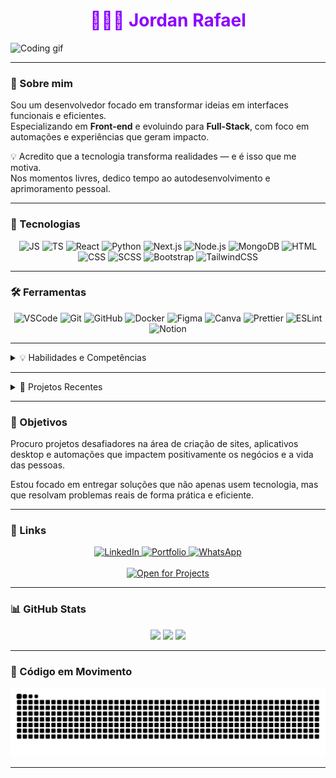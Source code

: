 <h1 align="center" style="color:#8c00ff">👨🏿‍💻 Jordan Rafael</h1>

<p>
  <img src="https://user-images.githubusercontent.com/61181764/234648176-b3881d6a-445b-4ce4-ade7-1cb339ad06a3.gif" alt="Coding gif" height="300px"/>
</p>


---

### 👋 Sobre mim

Sou um desenvolvedor focado em transformar ideias em interfaces funcionais e eficientes.  
Especializando em **Front-end** e evoluindo para **Full-Stack**, com foco em automações e experiências que geram impacto.  

💡 Acredito que a tecnologia transforma realidades — e é isso que me motiva.  
Nos momentos livres, dedico tempo ao autodesenvolvimento e aprimoramento pessoal.

---

### 🚀 Tecnologias

<div align="center">
  <img src="https://cdn.jsdelivr.net/gh/devicons/devicon/icons/javascript/javascript-original.svg" height="40" alt="JS" />
  <img src="https://cdn.jsdelivr.net/gh/devicons/devicon/icons/typescript/typescript-original.svg" height="40" alt="TS" />
  <img src="https://cdn.jsdelivr.net/gh/devicons/devicon/icons/react/react-original.svg" height="40" alt="React" />
  <img src="https://cdn.jsdelivr.net/gh/devicons/devicon@latest/icons/python/python-original.svg" height="40" alt="Python"/>
  <img src="https://cdn.jsdelivr.net/gh/devicons/devicon@latest/icons/nextjs/nextjs-original.svg" height="40" alt="Next.js" />
  <img src="https://cdn.jsdelivr.net/gh/devicons/devicon/icons/nodejs/nodejs-original-wordmark.svg" height="40" alt="Node.js" />
  <img src="https://cdn.jsdelivr.net/gh/devicons/devicon/icons/mongodb/mongodb-original.svg" height="40" alt="MongoDB" />
  <img src="https://cdn.jsdelivr.net/gh/devicons/devicon/icons/html5/html5-original.svg" height="40" alt="HTML" />
  <img src="https://cdn.jsdelivr.net/gh/devicons/devicon/icons/css3/css3-original.svg" height="40" alt="CSS" />
  <img src="https://cdn.jsdelivr.net/gh/devicons/devicon/icons/sass/sass-original.svg" height="40" alt="SCSS" />
  <img src="https://cdn.jsdelivr.net/gh/devicons/devicon/icons/bootstrap/bootstrap-original.svg" height="40" alt="Bootstrap" />
  <img src="https://cdn.jsdelivr.net/gh/devicons/devicon@latest/icons/tailwindcss/tailwindcss-original.svg" height="40" alt="TailwindCSS" />
</div>

---

### 🛠️ Ferramentas

<div align="center">
  <!-- Code & IDE -->
  <img src="https://cdn.jsdelivr.net/gh/devicons/devicon/icons/vscode/vscode-original.svg" height="40" alt="VSCode" />
  <img src="https://cdn.jsdelivr.net/gh/devicons/devicon/icons/git/git-original.svg" height="40" alt="Git" />
  <img src="https://cdn.jsdelivr.net/gh/devicons/devicon/icons/github/github-original.svg" height="40" alt="GitHub" />
  <img src="https://cdn.jsdelivr.net/gh/devicons/devicon/icons/docker/docker-original.svg" height="40" alt="Docker" />

  <!-- UI/UX -->
  <img src="https://cdn.jsdelivr.net/gh/devicons/devicon/icons/figma/figma-original.svg" height="40" alt="Figma" />
  <img src="https://cdn.jsdelivr.net/gh/devicons/devicon/icons/canva/canva-original.svg" height="40" alt="Canva" />

  <!-- Code Formatter & Tools -->
  <img src="https://prettier.io/icon.png" height="40" alt="Prettier" />
  <img src="https://cdn.jsdelivr.net/gh/devicons/devicon/icons/eslint/eslint-original.svg" height="40" alt="ESLint" />

  <!-- Automatização & Extra -->
  <img src="https://img.icons8.com/color/48/000000/notion.png" height="40" alt="Notion" />
</div>


---

<details>
  <summary>💡 Habilidades e Competências</summary>
  <br/>
  <ul>
    <li>⚙️ Resolver problemas reais com soluções tecnológicas eficientes e escaláveis.</li>
    <br/>
    <li>🎯 Criar experiências digitais intuitivas, focadas no usuário final.</li>
    <br/>
    <li>🤖 Planejar e implementar automações que aumentam a produtividade.</li>
    <br/>
    <li>🤝 Trabalhar colaborativamente em equipes multidisciplinares.</li>
    <br/>
    <li>🚀 Adaptar-se rapidamente a novas ferramentas e metodologias.</li>
  </ul>
  <br/>
</details>



---
<details>
<summary>
  📁 Projetos Recentes
</summary>
<br/>
<div align="center">
  <a href="https://wa.me/5511954378787?text=Quero+criar+um+chatbot" target="_blank">
    <img align="center" src="https://img.shields.io/badge/🤖%20Chatbot%20WhatsApp-25D366?style=for-the-badge&logo=whatsapp&logoColor=white" alt="Chatbot WhatsApp" /> 
  </a>
  <br/>
  <p><strong>Bot inteligente</strong> para automação de atendimento e interações no WhatsApp.</p> 
  <hr width="60%"/> 
  
  <br/>
  <a href="https://devjordan.vercel.app/" target="_blank" > 
    <img align="center" src="https://img.shields.io/badge/🌐%20Portfólio%20Online-6f42c1?style=for-the-badge&logo=vercel&logoColor=white" alt="Portfólio" />
  </a> 
  
  <br/>
  <p>Mostra meus <strong>projetos, habilidades</strong> e tecnologias que domino.</p>
  
  <hr width="60%"/> 
  
  <br/>
  <a href="https://logo-ai-five.vercel.app/" target="_blank">
  <img align="center" src="https://img.shields.io/badge/🖼️%20Gerador%20de%20Logos%20com%20IA-gray?style=for-the-badge&logo=code&logoColor=white" alt="Logo Generator AI" />
  <a/>
  <p>Projeto em construção que utiliza <strong>Inteligência Artificial</strong> para gerar logos sob medida.</p>
  
  </div>
</details>

---

### 🎯 Objetivos

Procuro projetos desafiadores na área de criação de sites, aplicativos desktop e automações que impactem positivamente os negócios e a vida das pessoas.  

Estou focado em entregar soluções que não apenas usem tecnologia, mas que resolvam problemas reais de forma prática e eficiente.

---


### 🔗 Links

<p align="center">
  <a href="https://www.linkedin.com/in/jordan-rafael-474449328/" target="_blank">
    <img src="https://img.shields.io/badge/LinkedIn-0077B5?style=for-the-badge&logo=linkedin&logoColor=white" alt="LinkedIn" />
  </a>
  <a href="https://devjordan.vercel.app/" target="_blank">
    <img src="https://img.shields.io/badge/Portfolio-6f42c1?style=for-the-badge&logo=github&logoColor=white" alt="Portfolio" />
  </a>
  <a href="https://api.whatsapp.com/send/?phone=5511954378787&text=Quero+criar+um+projeto&type=phone_number&app_absent=0" target="_blank">
    <img src="https://img.shields.io/badge/WhatsApp-25D366?style=for-the-badge&logo=whatsapp&logoColor=white" alt="WhatsApp" />
  </a>
  <br/>
  <br/>
  <a href="https://api.whatsapp.com/send/?phone=5511954378787&text=Quero+criar+um+projeto&type=phone_number&app_absent=0" target="_blank">   
  <img src="https://img.shields.io/badge/Aberto%20a%20novos Projetos-Sim-brightgreen?style=for-the-badge" alt="Open for Projects" />
  </a>
</p>

---

### 📊 GitHub Stats

<div align="center">
  <img src="https://github-readme-stats.vercel.app/api?username=jordanrafaell&show_icons=true&theme=algolia&hide_title=true&hide=stars&count_private=true" height="150"/>
  <img src="https://github-readme-stats.vercel.app/api/top-langs/?username=jordanrafaell&layout=compact&theme=algolia&hide_title=true" height="150"/>
  <img src="https://github-readme-streak-stats.herokuapp.com/?user=jordanrafaell&theme=algolia" height="150"/>

</div>


---

### 🐍 Código em Movimento

<p align="center">
  <img src="https://raw.githubusercontent.com/jordanrafaell/jordanrafaell/output/snake.svg" alt="Snake animation" />
</p>

---
